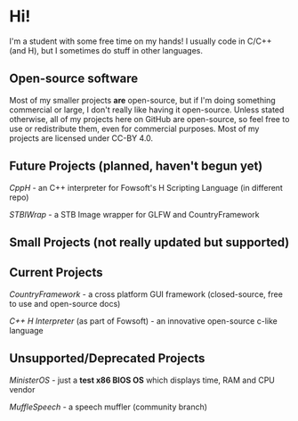 # Hi!
I'm a student with some free time on my hands! I usually code in C/C++ (and H), but I sometimes do stuff in other languages.

## Open-source software
Most of my smaller projects **are** open-source, but if I'm doing something commercial or large, I don't really like having it open-source.
Unless stated otherwise, all of my projects here on GitHub are open-source, so feel free to use or redistribute them, even for commercial purposes.
Most of my projects are licensed under CC-BY 4.0.

## Future Projects (planned, haven't begun yet)
*CppH* - an C++ interpreter for Fowsoft's H Scripting Language (in different repo)

*STBIWrap* - a STB Image wrapper for GLFW and CountryFramework

## Small Projects (not really updated but supported)

## Current Projects
*CountryFramework* - a cross platform GUI framework (closed-source, free to use and open-source docs)

*C++ H Interpreter* (as part of Fowsoft) - an innovative open-source c-like language

## Unsupported/Deprecated Projects
*MinisterOS* - just a **test x86 BIOS OS** which displays time, RAM and CPU vendor

*MuffleSpeech* - a speech muffler (community branch)

